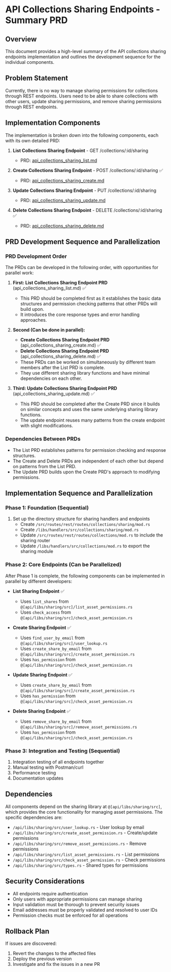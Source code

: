 # API Collections Sharing Endpoints - Summary PRD

## Overview
This document provides a high-level summary of the API collections sharing endpoints implementation and outlines the development sequence for the individual components.

## Problem Statement
Currently, there is no way to manage sharing permissions for collections through REST endpoints. Users need to be able to share collections with other users, update sharing permissions, and remove sharing permissions through REST endpoints.

## Implementation Components
The implementation is broken down into the following components, each with its own detailed PRD:

1. **List Collections Sharing Endpoint** - GET /collections/:id/sharing
   - PRD: [api_collections_sharing_list.md](/Users/dallin/buster/buster/api/prds/active/api_collections_sharing_list.md)

2. **Create Collections Sharing Endpoint** - POST /collections/:id/sharing ✅
   - PRD: [api_collections_sharing_create.md](/Users/dallin/buster/buster/api/prds/active/api_collections_sharing_create.md)

3. **Update Collections Sharing Endpoint** - PUT /collections/:id/sharing
   - PRD: [api_collections_sharing_update.md](/Users/dallin/buster/buster/api/prds/active/api_collections_sharing_update.md)

4. **Delete Collections Sharing Endpoint** - DELETE /collections/:id/sharing ✅
   - PRD: [api_collections_sharing_delete.md](/Users/dallin/buster/buster/api/prds/active/api_collections_sharing_delete.md)

## PRD Development Sequence and Parallelization

### PRD Development Order
The PRDs can be developed in the following order, with opportunities for parallel work:

1. **First: List Collections Sharing Endpoint PRD** (api_collections_sharing_list.md) ✅
   - This PRD should be completed first as it establishes the basic data structures and permission checking patterns that other PRDs will build upon.
   - It introduces the core response types and error handling approaches.

2. **Second (Can be done in parallel):**
   - **Create Collections Sharing Endpoint PRD** (api_collections_sharing_create.md) ✅
   - **Delete Collections Sharing Endpoint PRD** (api_collections_sharing_delete.md) ✅
   - These PRDs can be worked on simultaneously by different team members after the List PRD is complete.
   - They use different sharing library functions and have minimal dependencies on each other.

3. **Third: Update Collections Sharing Endpoint PRD** (api_collections_sharing_update.md) ✅
   - This PRD should be completed after the Create PRD since it builds on similar concepts and uses the same underlying sharing library functions.
   - The update endpoint reuses many patterns from the create endpoint with slight modifications.

### Dependencies Between PRDs
- The List PRD establishes patterns for permission checking and response structures.
- The Create and Delete PRDs are independent of each other but depend on patterns from the List PRD.
- The Update PRD builds upon the Create PRD's approach to modifying permissions.

## Implementation Sequence and Parallelization

### Phase 1: Foundation (Sequential)
1. Set up the directory structure for sharing handlers and endpoints
   - Create `/src/routes/rest/routes/collections/sharing/mod.rs`
   - Create `/libs/handlers/src/collections/sharing/mod.rs`
   - Update `/src/routes/rest/routes/collections/mod.rs` to include the sharing router
   - Update `/libs/handlers/src/collections/mod.rs` to export the sharing module

### Phase 2: Core Endpoints (Can be Parallelized)
After Phase 1 is complete, the following components can be implemented in parallel by different developers:

- **List Sharing Endpoint** ✅
  - Uses `list_shares` from `@[api/libs/sharing/src]/list_asset_permissions.rs`
  - Uses `check_access` from `@[api/libs/sharing/src]/check_asset_permission.rs`

- **Create Sharing Endpoint** ✅
  - Uses `find_user_by_email` from `@[api/libs/sharing/src]/user_lookup.rs`
  - Uses `create_share_by_email` from `@[api/libs/sharing/src]/create_asset_permission.rs`
  - Uses `has_permission` from `@[api/libs/sharing/src]/check_asset_permission.rs`

- **Update Sharing Endpoint** ✅
  - Uses `create_share_by_email` from `@[api/libs/sharing/src]/create_asset_permission.rs`
  - Uses `has_permission` from `@[api/libs/sharing/src]/check_asset_permission.rs`

- **Delete Sharing Endpoint** ✅
  - Uses `remove_share_by_email` from `@[api/libs/sharing/src]/remove_asset_permissions.rs`
  - Uses `has_permission` from `@[api/libs/sharing/src]/check_asset_permission.rs`

### Phase 3: Integration and Testing (Sequential)
1. Integration testing of all endpoints together
2. Manual testing with Postman/curl
3. Performance testing
4. Documentation updates

## Dependencies
All components depend on the sharing library at `@[api/libs/sharing/src]`, which provides the core functionality for managing asset permissions. The specific dependencies are:

- `/api/libs/sharing/src/user_lookup.rs` - User lookup by email
- `/api/libs/sharing/src/create_asset_permission.rs` - Create/update permissions
- `/api/libs/sharing/src/remove_asset_permissions.rs` - Remove permissions
- `/api/libs/sharing/src/list_asset_permissions.rs` - List permissions
- `/api/libs/sharing/src/check_asset_permission.rs` - Check permissions
- `/api/libs/sharing/src/types.rs` - Shared types for permissions

## Security Considerations
- All endpoints require authentication
- Only users with appropriate permissions can manage sharing
- Input validation must be thorough to prevent security issues
- Email addresses must be properly validated and resolved to user IDs
- Permission checks must be enforced for all operations

## Rollback Plan
If issues are discovered:
1. Revert the changes to the affected files
2. Deploy the previous version
3. Investigate and fix the issues in a new PR
